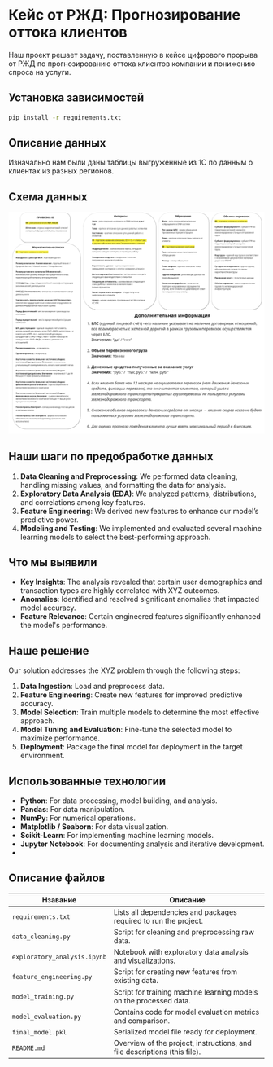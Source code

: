 
# Кейс от РЖД: Прогнозирование оттока клиентов

Наш проект решает задачу, поставленную в кейсе цифрового прорыва от РЖД по прогнозированию оттока клиентов компании и понижению спроса на услуги.

## Установка зависимостей
```bash
pip install -r requirements.txt
```
## Описание данных

Изначально нам были даны таблицы выгруженные из 1С по данным о клиентах из разных регионов.

## Схема данных
![Alt text](datachema.jpg)
## Наши шаги по предобработке данных

1. **Data Cleaning and Preprocessing**: We performed data cleaning, handling missing values, and formatting the data for analysis.
2. **Exploratory Data Analysis (EDA)**: We analyzed patterns, distributions, and correlations among key features.
3. **Feature Engineering**: We derived new features to enhance our model’s predictive power.
4. **Modeling and Testing**: We implemented and evaluated several machine learning models to select the best-performing approach.

## Что мы выявили

* **Key Insights**: The analysis revealed that certain user demographics and transaction types are highly correlated with XYZ outcomes.
* **Anomalies**: Identified and resolved significant anomalies that impacted model accuracy.
* **Feature Relevance**: Certain engineered features significantly enhanced the model's performance.

## Наше решение

Our solution addresses the XYZ problem through the following steps:

1. **Data Ingestion**: Load and preprocess data.
2. **Feature Engineering**: Create new features for improved predictive accuracy.
3. **Model Selection**: Train multiple models to determine the most effective approach.
4. **Model Tuning and Evaluation**: Fine-tune the selected model to maximize performance.
5. **Deployment**: Package the final model for deployment in the target environment.

## Использованные технологии

* **Python**: For data processing, model building, and analysis.
* **Pandas**: For data manipulation.
* **NumPy**: For numerical operations.
* **Matplotlib / Seaborn**: For data visualization.
* **Scikit-Learn**: For implementing machine learning models.
* **Jupyter Notebook**: For documenting analysis and iterative development.
* 
## Описание файлов

| Нзавание                    | Описание                                                                         |
|------------------------------|---------------------------------------------------------------------------------|
| `requirements.txt`           | Lists all dependencies and packages required to run the project.                |
| `data_cleaning.py`           | Script for cleaning and preprocessing raw data.                                 |
| `exploratory_analysis.ipynb` | Notebook with exploratory data analysis and visualizations.                     |
| `feature_engineering.py`     | Script for creating new features from existing data.                            |
| `model_training.py`          | Script for training machine learning models on the processed data.              |
| `model_evaluation.py`        | Contains code for model evaluation metrics and comparison.                      |
| `final_model.pkl`            | Serialized model file ready for deployment.                                     |
| `README.md`                  | Overview of the project, instructions, and file descriptions (this file).       |


